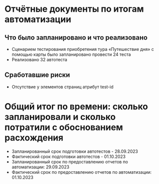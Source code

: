 # Отчётные документы по итогам автоматизации
## Что было запланировано и что реализовано
- Сценарием тестирования приобретения тура «Путешествие дня» с помощью карты было запланировано провести 24 теста
- Реализовано 32 автотеста

## Сработавшие риски
- Отсутствие у элементов страниц атрибут test-id

#  Общий итог по времени: сколько запланировали и сколько потратили с обоснованием расхождения

- Запланированный срок подготовки автотестов - 28.09.2023
- Фактический срок подготовки автотестов - 01.10.2023
- Запланированный срок по предоставлению отчетов по автоматизации: 29.09.2023
- Фактический срок по предоставлению отчетов по автоматизации: 01.10.2023
